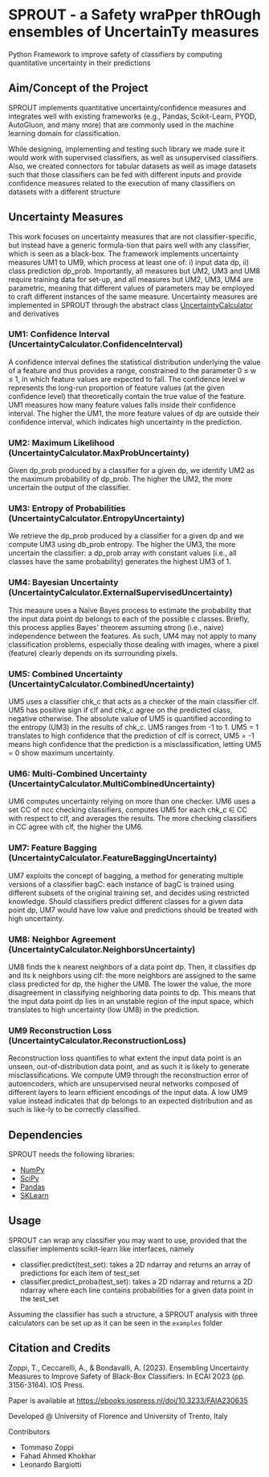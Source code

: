 # SPROUT - a Safety wraPper thROugh ensembles of UncertainTy measures

Python Framework to improve safety of classifiers by computing quantitative uncertainty in their predictions

## Aim/Concept of the Project

SPROUT implements quantitative uncertainty/confidence measures and integrates well with existing frameworks (e.g., Pandas, Scikit-Learn, PYOD, AutoGluon, and many more) that are commonly used in the machine learning domain for classification. 

While designing, implementing and testing such library we made sure it would work with supervised classifiers, as well as unsupervised classifiers. Also, we created connectors for tabular datasets as well as image datasets such that those classifiers can be fed with different inputs and provide confidence measures related to the execution of many classifiers on datasets with a different structure

## Uncertainty Measures

This work focuses on uncertainty measures that are not classifier-specific, but instead have a generic formula-tion that pairs well with any classifier, which is seen as a black-box. The framework implements uncertainty measures UM1 to UM9, which process at least one of: i) input data dp, ii) class prediction dp_prob. Importantly, all measures but UM2, UM3 and UM8 require training data for set-up, and all measures but UM2, UM3, UM4 are parametric, meaning that different values of parameters may be employed to craft different instances of the same measure.
Uncertainty measures are implemented in SPROUT through the abstract class [UncertaintyCalculator](sprout/UncertaintyCalculator.py) and derivatives

###	UM1: Confidence Interval (UncertaintyCalculator.ConfidenceInterval)
A confidence interval defines the statistical distribution underlying the value of a feature and thus provides a range, constrained to the parameter 0 ≤ w ≤ 1, in which  feature values are expected to fall. The confidence level w represents the long-run proportion of feature values (at the given confidence level) that theoretically contain the true value of the feature. UM1 measures how many feature values falls inside their confidence interval. The higher the UM1, the more feature values of dp are outside their confidence interval, which indicates high uncertainty in the prediction.

### UM2: Maximum Likelihood (UncertaintyCalculator.MaxProbUncertainty)
Given dp_prob produced by a classifier for a given dp, we identify UM2 as the maximum probability of dp_prob. The higher the UM2, the more uncertain the output of the classifier.

### UM3: Entropy of Probabilities (UncertaintyCalculator.EntropyUncertainty) 
We retrieve the dp_prob produced by a classifier for a given dp and we compute UM3 using db_prob entropy. The higher the UM3, the more uncertain the classifier: a dp_prob array with constant values (i.e., all classes have the same probability) generates the highest UM3 of 1.

### UM4: Bayesian Uncertainty (UncertaintyCalculator.ExternalSupervisedUncertainty) 
This measure uses a Naïve Bayes process to estimate the probability that the input data point dp belongs to each of the possible c classes. Briefly, this process applies Bayes' theorem assuming strong (i.e., naive) independence between the features. As such, UM4 may not apply to many classification problems, especially those dealing with images, where a pixel (feature) clearly depends on its surrounding pixels.

### UM5: Combined Uncertainty (UncertaintyCalculator.CombinedUncertainty) 
UM5 uses a classifier chk_c that acts as a checker of the main classifier clf. UM5 has positive sign if clf and chk_c agree on the predicted class, negative otherwise. The absolute value of UM5 is quantified according to the entropy (UM3) in the results of chk_c. UM5 ranges from -1 to 1. UM5 = 1 translates to high confidence that the prediction of clf is correct, UM5 = -1 means high confidence that the prediction is a misclassification, letting UM5 = 0 show maximum uncertainty.

### UM6: Multi-Combined Uncertainty (UncertaintyCalculator.MultiCombinedUncertainty) 
UM6 computes uncertainty relying on more than one checker. UM6 uses a set CC of ncc checking classifiers, computes UM5 for each chk_c ∈ CC  with respect to clf, and averages the results. The more checking classifiers in CC agree with clf, the higher the UM6.

### UM7: Feature Bagging (UncertaintyCalculator.FeatureBaggingUncertainty) 
UM7 exploits the concept of bagging, a method for generating multiple versions of a classifier bagC: each instance of bagC is trained using different subsets of the original training set, and decides using restricted knowledge. Should classifiers predict different classes for a given data point dp, UM7 would have low value and predictions should be treated with high uncertainty.

### UM8: Neighbor Agreement (UncertaintyCalculator.NeighborsUncertainty) 
UM8 finds the k nearest neighbors of a data point dp. Then, it classifies dp and its k neighbors using clf: the more neighbors are assigned to the same class predicted for dp, the higher the UM8. The lower the value, the more disagreement in classifying neighboring data points to dp. This means that the input data point dp lies in an unstable region of the input space, which translates to high uncertainty (low UM8) in the prediction.

### UM9 Reconstruction Loss (UncertaintyCalculator.ReconstructionLoss) 
Reconstruction loss quantifies to what extent the input data point is an unseen, out-of-distribution data point, and as such it is likely to generate misclassifications. We compute UM9 through the reconstruction error of autoencoders, which are unsupervised neural networks composed of different layers to learn efficient encodings of the input data. A low UM9 value instead indicates that dp belongs to an expected distribution and as such is like-ly to be correctly classified.

## Dependencies

SPROUT needs the following libraries:
- <a href="https://numpy.org/">NumPy</a>
- <a href="https://scipy.org/">SciPy</a>
- <a href="https://pandas.pydata.org/">Pandas</a>
- <a href="https://scikit-learn.org/stable/">SKLearn</a>

## Usage

SPROUT can wrap any classifier you may want to use, provided that the classifier implements scikit-learn like interfaces, namely
- classifier.predict(test_set): takes a 2D ndarray and returns an array of predictions for each item of test_set
- classifier.predict_proba(test_set): takes a 2D ndarray and returns a 2D ndarray where each line contains probabilities for a given data point in the test_set



Assuming the classifier has such a structure, a SPROUT analysis with three calculators can be set up as it can be seen in the `examples` folder

## Citation and Credits

Zoppi, T., Ceccarelli, A., & Bondavalli, A. (2023). Ensembling Uncertainty Measures to Improve Safety of Black-Box Classifiers. In ECAI 2023 (pp. 3156-3164). IOS Press.

Paper is available at https://ebooks.iospress.nl/doi/10.3233/FAIA230635

Developed @ University of Florence and University of Trento, Italy

Contributors
- Tommaso Zoppi
- Fahad Ahmed Khokhar
- Leonardo Bargiotti

